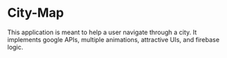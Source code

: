 # City-Map
This application is meant to help a user navigate through a city. It implements google APIs, multiple animations, attractive UIs, and firebase logic. 
